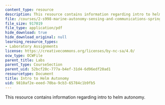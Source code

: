 ```yaml
---
content_type: resource
description: This resource contains information regarding intro to helm autonomy.
file: /courses/2-s998-marine-autonomy-sensing-and-communications-spring-2012/9810af2eeeed70ba9cb365784c1b9fb5_MIT2_S998S12_Lab06.pdf
file_size: 917019
file_type: application/pdf
hide_download: true
hide_download_original: null
learning_resource_types:
- Laboratory Assignments
license: https://creativecommons.org/licenses/by-nc-sa/4.0/
ocw_type: OCWFile
parent_title: Labs
parent_type: CourseSection
parent_uid: 52bcf20c-777a-b4ef-31d4-6d96edf20ad1
resourcetype: Document
title: Intro to Helm Autonomy
uid: 9810af2e-eeed-70ba-9cb3-65784c1b9fb5
---
```

This resource contains information regarding intro to helm autonomy.